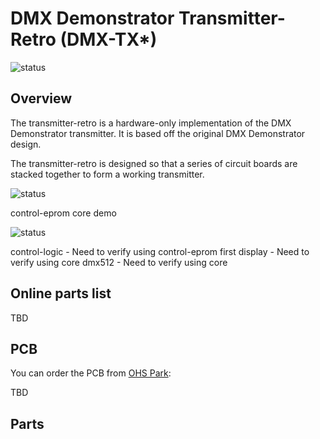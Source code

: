 # DMX Demonstrator Transmitter-Retro (DMX-TX*)

![status](https://img.shields.io/badge/status-design-red)

## Overview

The transmitter-retro is a hardware-only implementation of the DMX Demonstrator transmitter. It is based off the original DMX Demonstrator design.

The transmitter-retro is designed so that a series of circuit boards are stacked together to form a working transmitter. 

![status](https://img.shields.io/badge/status-prototype-orange)

control-eprom
core
demo

![status](https://img.shields.io/badge/status-design-red)

control-logic - Need to verify using control-eprom first
display - Need to verify using core
dmx512 - Need to verify using core

## Online parts list

TBD

## PCB

You can order the PCB from [OHS Park](https://oshpark.com/):

TBD

## Parts

